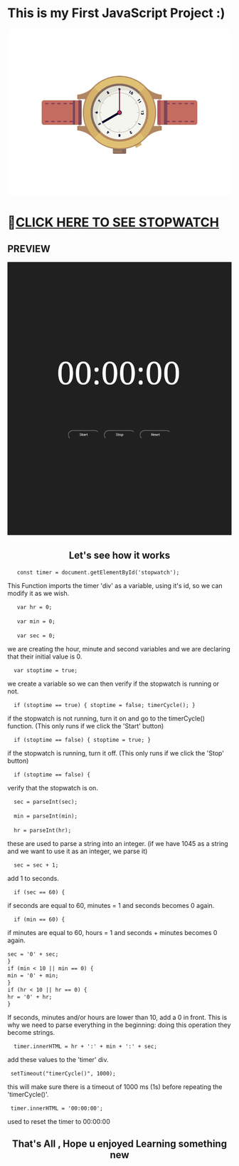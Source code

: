 # This is my First JavaScript Project :)
<p align="center">
<img src="https://github.com/Niraj-Roy/stopwatch/blob/main/Dmxv.gif">
</p>
<h1>

🔗[CLICK HERE TO SEE STOPWATCH](https://stopw4tch.netlify.app/)  

</h1>
<H2> PREVIEW </H2>

<img src ="https://github.com/Niraj-Roy/stopwatch/blob/main/IMG_20220102_132846.jpg">
<h2 align="center" > Let's see how it works </h2>
        

       const timer = document.getElementById('stopwatch'); 

This Function imports the timer 'div' as a variable, using it's id, so we can modify it as we wish.


       
       var hr = 0;
       
       var min = 0; 
       
       var sec = 0;

 we are creating the hour, minute and second variables and we are declaring that their initial value is 0.

      var stoptime = true;

 we create a variable so we can then verify if the stopwatch is running or not.

      if (stoptime == true) { stoptime = false; timerCycle(); } 

if the stopwatch is not running, turn it on and go to the timerCycle() function. (This only runs if we click the 'Start' button)

      if (stoptime == false) { stoptime = true; } 

if the stopwatch is running, turn it off. (This only runs if we click the 'Stop' button)

      if (stoptime == false) {

 verify that the stopwatch is on.

      sec = parseInt(sec); 

      min = parseInt(min); 
   
      hr = parseInt(hr);

 these are used to parse a string into an integer. (if we have 1045 as a string and we want to use it as an integer, we parse it)
      
      sec = sec + 1; 

add 1 to seconds.

      if (sec == 60) {

if seconds are equal to 60, minutes = 1 and seconds becomes 0 again.

      if (min == 60) {

 if minutes are equal to 60, hours = 1 and seconds + minutes becomes 0 again.

   ```if (sec < 10 || sec == 0) {
   sec = '0' + sec;
}
if (min < 10 || min == 0) {
   min = '0' + min;
}
if (hr < 10 || hr == 0) {
   hr = '0' + hr;
}
```
If seconds, minutes and/or hours are lower than 10, add a 0 in front. This is why we need to parse everything in the beginning: doing this operation they become strings.

      timer.innerHTML = hr + ':' + min + ':' + sec;

 add these values to the 'timer' div.

     setTimeout("timerCycle()", 1000); 

this will make sure there is a timeout of 1000 ms (1s) before repeating the 'timerCycle()'.

     timer.innerHTML = '00:00:00'; 

used to reset the timer to 00:00:00


<h2 align="center">That's All , Hope u enjoyed Learning something new </h2>
